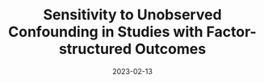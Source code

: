 ---
# Documentation: https://sourcethemes.com/academic/docs/managing-content/

title: "Sensitivity to Unobserved Confounding in Studies with Factor-structured Outcomes"
event: ""
event_url: 
location: 

# Talk start and end times.
#   End time can optionally be hidden by prefixing the line with `#`.
date: "2023-02-13"
date_end: 
all_day: "2023-02-13"

# Schedule page publish date (NOT talk date).
publishDate: 

authors: []
tags: []

# Is this a featured talk? (true/false)
featured: false

# Featured image
# To use, add an image named `featured.jpg/png` to your page's folder. 
# Focal points: Smart, Center, TopLeft, Top, TopRight, Left, Right, BottomLeft, Bottom, BottomRight.
image:
  caption: ""
  focal_point: ""
  preview_only: false

# Custom links (optional).
#   Uncomment and edit lines below to show custom links.
# links:
# - name: Follow
#   url: https://twitter.com
#   icon_pack: fab
#   icon: twitter

# Optional filename of your slides within your talk's folder or a URL.
url_slides: /slides/factor-sensitivity/multi-outcome.html
url_code:
url_pdf:
url_video:
---